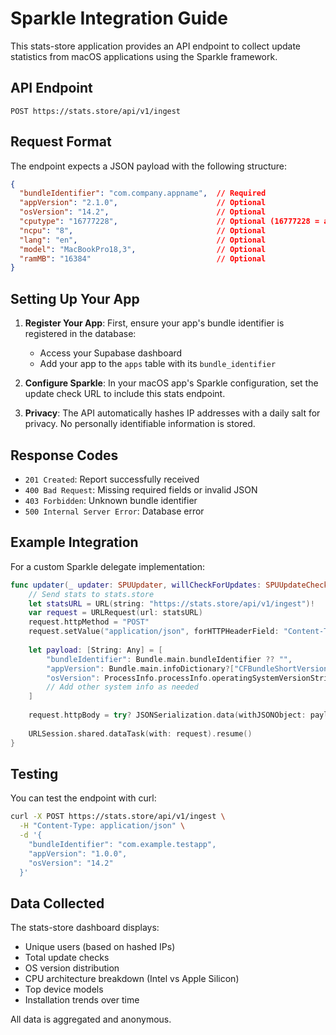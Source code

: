 # Sparkle Integration Guide

This stats-store application provides an API endpoint to collect update statistics from macOS applications using the Sparkle framework.

## API Endpoint

```
POST https://stats.store/api/v1/ingest
```

## Request Format

The endpoint expects a JSON payload with the following structure:

```json
{
  "bundleIdentifier": "com.company.appname",  // Required
  "appVersion": "2.1.0",                      // Optional
  "osVersion": "14.2",                        // Optional
  "cputype": "16777228",                      // Optional (16777228 = arm64, 16777223 = x86_64)
  "ncpu": "8",                                // Optional
  "lang": "en",                               // Optional
  "model": "MacBookPro18,3",                  // Optional
  "ramMB": "16384"                            // Optional
}
```

## Setting Up Your App

1. **Register Your App**: First, ensure your app's bundle identifier is registered in the database:
   - Access your Supabase dashboard
   - Add your app to the `apps` table with its `bundle_identifier`

2. **Configure Sparkle**: In your macOS app's Sparkle configuration, set the update check URL to include this stats endpoint.

3. **Privacy**: The API automatically hashes IP addresses with a daily salt for privacy. No personally identifiable information is stored.

## Response Codes

- `201 Created`: Report successfully received
- `400 Bad Request`: Missing required fields or invalid JSON
- `403 Forbidden`: Unknown bundle identifier
- `500 Internal Server Error`: Database error

## Example Integration

For a custom Sparkle delegate implementation:

```swift
func updater(_ updater: SPUUpdater, willCheckForUpdates: SPUUpdateCheck) {
    // Send stats to stats.store
    let statsURL = URL(string: "https://stats.store/api/v1/ingest")!
    var request = URLRequest(url: statsURL)
    request.httpMethod = "POST"
    request.setValue("application/json", forHTTPHeaderField: "Content-Type")
    
    let payload: [String: Any] = [
        "bundleIdentifier": Bundle.main.bundleIdentifier ?? "",
        "appVersion": Bundle.main.infoDictionary?["CFBundleShortVersionString"] as? String ?? "",
        "osVersion": ProcessInfo.processInfo.operatingSystemVersionString,
        // Add other system info as needed
    ]
    
    request.httpBody = try? JSONSerialization.data(withJSONObject: payload)
    
    URLSession.shared.dataTask(with: request).resume()
}
```

## Testing

You can test the endpoint with curl:

```bash
curl -X POST https://stats.store/api/v1/ingest \
  -H "Content-Type: application/json" \
  -d '{
    "bundleIdentifier": "com.example.testapp",
    "appVersion": "1.0.0",
    "osVersion": "14.2"
  }'
```

## Data Collected

The stats-store dashboard displays:
- Unique users (based on hashed IPs)
- Total update checks
- OS version distribution
- CPU architecture breakdown (Intel vs Apple Silicon)
- Top device models
- Installation trends over time

All data is aggregated and anonymous.